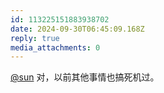 ```yaml
---
id: 113225151883938702
date: 2024-09-30T06:45:09.168Z
reply: true
media_attachments: 0
---
```


[@sun](https://ow3.cn/users/sun) 对，以前其他事情也搞死机过。

